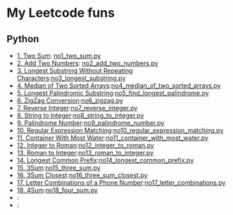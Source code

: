 # My Leetcode funs

## Python
- [1. Two Sum](https://leetcode.com/problems/two-sum/): [no1_two_sum.py](no1_two_sum.py)
- [2. Add Two Numbers](https://leetcode.com/problems/add-two-numbers/): [no2_add_two_numbers.py](no2_add_two_numbers.py)
- [3. Longest Substring Without Repeating Characters](https://leetcode.com/problems/longest-substring-without-repeating-characters/):[no3_longest_substring.py](no3_longest_substring.py)
- [4. Median of Two Sorted Arrays](https://leetcode.com/problems/median-of-two-sorted-arrays/):[no4_median_of_two_sorted_arrays.py](no4_median_of_two_sorted_arrays.py)
- [5. Longest Palindromic Substring](https://leetcode.com/problems/longest-palindromic-substring/):[no5_find_longest_palindrome.py](no5_find_longest_palindrome.py)
- [6. ZigZag Conversion](https://leetcode.com/problems/zigzag-conversion/):[no6_zigzag.py](no6_zigzag.py)
- [7. Reverse Integer](https://leetcode.com/problems/reverse-integer/):[no7_reverse_integer.py](no7_reverse_integer.py)
- [8. String to Integer](https://leetcode.com/problems/string-to-integer-atoi/):[no8_string_to_integer.py](no8_string_to_integer.py)
- [9. Palindrome Number](https://leetcode.com/problems/palindrome-number/):[no9_palindrome_number.py](no9_palindrome_number.py)
- [10. Regular Expression Matching](https://leetcode.com/problems/regular-expression-matching/):[no10_regular_expression_matching.py](no10_regular_expression_matching.py)
- [11. Container With Most Water](https://leetcode.com/problems/container-with-most-water/):[no11_container_with_most_water.py](no11_container_with_most_water.py)
- [12. Integer to Roman](https://leetcode.com/problems/integer-to-roman/):[no12_integer_to_roman.py](no12_integer_to_roman.py)
- [13. Roman to Integer](https://leetcode.com/problems/roman-to-integer/):[no13_roman_to_integer.py](no13_roman_to_integer.py)
- [14. Longest Common Prefix](https://leetcode.com/problems/longest-common-prefix/):[no14_longest_common_prefix.py](no14_longest_common_prefix.py)
- [15. 3Sum](https://leetcode.com/problems/3sum/):[no15_three_sum.py](no15_three_sum.py)
- [16. 3Sum Closest](https://leetcode.com/problems/3sum-closest/):[no16_three_sum_closest.py](no16_three_sum_closest.py)
- [17. Letter Combinations of a Phone Number](https://leetcode.com/problems/letter-combinations-of-a-phone-number/):[no17_letter_combinations.py](no17_letter_combinations.py)
- [18. 4Sum](https://leetcode.com/problems/4sum/):[no18_four_sum.py](no18_four_sum.py)
- []():[]()
- []():[]()